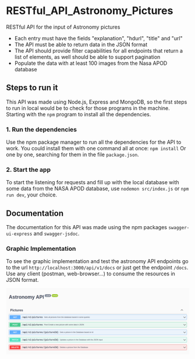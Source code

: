 # RESTful_API_Astronomy_Pictures
RESTful API for the input of Astronomy pictures

- Each entry must have the fields "explanation", "hdurl", "title" and "url"
- The API must be able to return data in the JSON format
- The API should provide filter capabilities for all endpoints that return a list of elements, as well should be able to support pagination
- Populate the data with at least 100 images from the Nasa APOD database

## Steps to run it
This API was made using Node.js, Express and MongoDB, so the first steps to run in local would be to check for those programs in the machine. Starting with the `npm` program to install all the dependencies.

### 1. Run the dependencies
Use the npm package manager to run all the dependencies for the API to work. You could install them with one command all at once:
`npm install`
Or one by one, searching for them in the file `package.json`.

### 2. Start the app
To start the listening for requests and fill up with the local database with some data from the NASA APOD database, use `nodemon src/index.js` or `npm run dev`, your choice.

## Documentation
The documentation for this API was made using the npm packages `swagger-ui-express` and `swagger-jsdoc`.

### Graphic Implementation
To see the graphic implementation and test the astronomy API endpoints go to the url `http://localhost:3000/api/v1/docs` or just get the endpoint `/docs`. Use any client (postman, web-browser...) to consume the resources in JSON format.

![Doc Image](doc.png)


